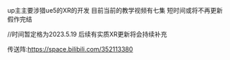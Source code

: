 up主主要涉猎ue5的XR的开发
目前当前的教学视频有七集
短时间或将不再更新
假作完结

//时间暂定格为2023.5.19 后续有实质XR更新将会持续补充

传送阵:https://space.bilibili.com/352113380

